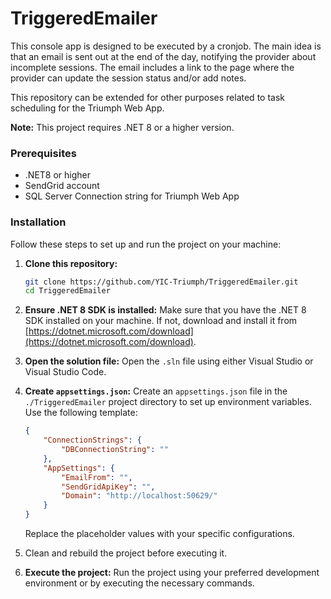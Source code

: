 # TriggeredEmailer

This console app is designed to be executed by a cronjob. The main idea is that an email is sent out at the end of the day, notifying the provider about incomplete sessions. The email includes a link to the page where the provider can update the session status and/or add notes.

This repository can be extended for other purposes related to task scheduling for the Triumph Web App.

**Note:** This project requires .NET 8 or a higher version.

### Prerequisites

- .NET8 or higher
- SendGrid account
- SQL Server Connection string for Triumph Web App

### Installation

Follow these steps to set up and run the project on your machine:

1. **Clone this repository:**
    ```bash
    git clone https://github.com/YIC-Triumph/TriggeredEmailer.git
    cd TriggeredEmailer
    ```

2. **Ensure .NET 8 SDK is installed:**
   Make sure that you have the .NET 8 SDK installed on your machine. If not, download and install it from [https://dotnet.microsoft.com/download](https://dotnet.microsoft.com/download).

3. **Open the solution file:**
   Open the `.sln` file using either Visual Studio or Visual Studio Code.

4. **Create `appsettings.json`:**
   Create an `appsettings.json` file in the `./TriggeredEmailer` project directory to set up environment variables. Use the following template:

    ```json
    {
        "ConnectionStrings": {
            "DBConnectionString": ""
        },
        "AppSettings": {
            "EmailFrom": "",
            "SendGridApiKey": "",
            "Domain": "http://localhost:50629/"
        }
    }
    ```

   Replace the placeholder values with your specific configurations.

5. Clean and rebuild the project before executing it.

6. **Execute the project:**
    Run the project using your preferred development environment or by executing the necessary commands.

